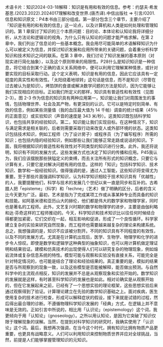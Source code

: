 

术语卡片：知识2024-03-18解释：知识是有用和有效的信息。参考：约瑟夫·希发基思.(2023.2022).2024017理解和改变世界.(唐杰译).中信出版社 => 引言/0201. 信息和知识原文：P4本书由三部分组成。第一部分包含三个章节，主要介绍了「知识是有用的和有效的信息」这一论点，以及计算机和人类是如何处理和管理知识的。第 1 章探讨了知识的三个本质问题：目的论、本体论和认知论我将详细分析，从方法论和逻辑论的视角，为什么只有认知论的问题才能严格求解。在第 2 章中，我们列出了信息论的一些基本概念。我会用尽可能简单的术语解释知识为什么可以被定义为信息，并探讨知识发展和应用所带来的关键问题，会着重分析科学知识和技术知识之间的联系。在第 3 章中，我们讨论了知识发展的基本原则（对现实进行简化抽象），以及这个原则带来的局限性。P28什么是知识知识是一种信息，将它结合到某个正确的语义关系网络中，便可以利用它理解某种情景，或针对要实现的目标采取行动。这个定义表明，知识是有用的信息，因此它应该具有一定程度的真实性和有效性。「太阳绕着地球转」这句话是信息，而不是知识（尽管在过去被认为是知识）。烤馅饼的食谱或解决数学问题的方法是知识，因为它能够让我们实现相应的目标。正如我们所定义的那样，知识具有普适性和有效性（见图 2-3）。图 2-3 作为信息的知识具有两种应用第一，知识能让我们对周围发生的事情，包括物理世界、社会及其产物，有更深刻的认识。它可以是特定时刻简单、有效的信息，例如某些测量值（我的血压最大值为 14 千帕）调查的统计结果（45％的正面意见）或实验知识（声音的速度是 343 米/秒）。这类知识既包括科学知识，也包括共享的经验知识。第二，知识能让我们实现目标。在这种情况下，知识与满足需求是相关联的，后者则需要采取行动来改变人或外部环境的状态。这类知识包括技术知识，例如工程师（为了设计房子）或程序员（为了编写程序）所需的知识；也包括内隐的经验知识，例如那些让我们能够正常走路或说话的知识。下面，我将根据知识的普适性和有效性对不同类型的知识进行分类。此外，我还将说明，知识有不同的发展方式，这些发展方式也决定了知识的传播和应用。P45我认为，我们应该摆脱那些狭隘定义的束缚，而去关注所有形式的知识概念，只要它与计算有关，只要它是对解决问题有用的信息。这样的「知识」包括科学知识、技术知识、数学和一般经验知识。值得强调的是，通过人工智能，这些知识将变得尤为重要。至于那些片面强调科学知识，认为科学知识相较于技术知识具有「优越性」的人，我要提醒他们，科学与技术的发展几个世纪以来一直是同步和互补的。古希腊人把「episteme」（科学）和「techne」（艺术）做了明确的区分，后者的含义比今天更为广泛。最初，艺术是指为了完成某项工作或从事某种专业而具备的知识和技能。如阿基米德和亚历山大的赫伦，他们都是伟大的数学家和物理学家，同时也是著名的工程师。此外，文艺复兴时期的数学和物理学的进步，主要是由伽利略和达·芬奇这样的工程师推动的。今天，科学知识和技术知识比以往任何时候结合得都更加紧密，它们交织在一起，相互影响和促进，形成了一个良性循环。科学家建立复杂的实验来研究自然现象，而工程师也需要越来越复杂的理论来构建系统。总之，我想强调的是，知识不应该被分割开。不同的知识具有不同程度的有效性，以及不同的发展方式。尤其是在计算机出现后，医学、生物学、物理学和化学的进步令人惊叹。即使是数学和逻辑学这种典型的抽象知识，也可以用计算机做定理证明和结果验证。建模和仿真技术的出现使得人们可以研究复杂的物理现象，例如熔岩流体或复杂信息系统的特性。模型可能与观察和实验没有直接关系，可能完全是针对特定情况的，也可能是结合了理论和经验结果的。真正重要的是，模拟的结果是否与所观察到的现象一致，以及这些模型是否能被解释，能否做出预测。与自然科学中的主流观点相反，知识的发展并不总是从观察现象和实验开始的。数学知识的发展就是这样，有时甚至科学知识的发展也是如此。相对论确实是从观察开始的，但在它发展起来之前，已经有了一个思想实验的理论框架，这些思想实验后来通过观察得到了验证。计算理论建立在先验的数学知识基础之上。面对疾病，医生使用复杂的技术进行检查，形成可以解释症状的假设，接下来就是试错的过程，然后得出最合理的诊断。不遵循物理科学知识发展的「经典」方式，在逻辑上并不意味是无效的。正如引言中所说的，相比用「认识论」（epistemology）这个词，我更倾向于用「认知论」（gnoseology）。之所以用认知论，是因为它突破了知识仅限于理解现象的误解。当然，在提到对科学知识的研究时，我确实使用了「认识论」这个词。最后，我想再次强调，在当今这个时代，拥有知识比拥有物质产品更重要，也更具有战略意义。人们可以利用知识来控制物质世界并应对全球挑战，当然，前提是人们能够掌握管理知识的元知识。
